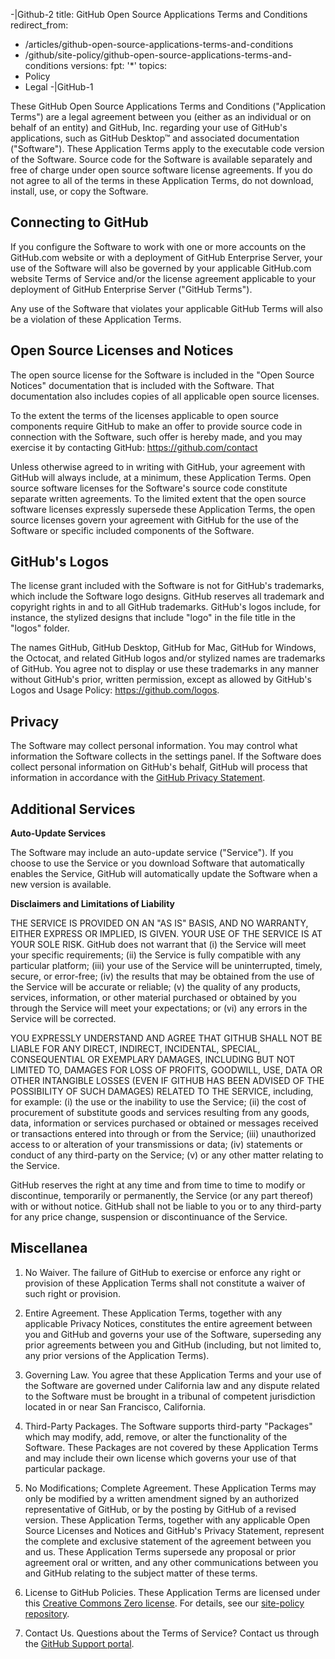-|Github-2 
title: GitHub Open Source Applications Terms and Conditions
redirect_from:
  - /articles/github-open-source-applications-terms-and-conditions
  - /github/site-policy/github-open-source-applications-terms-and-conditions
versions:
  fpt: '*'
topics:
  - Policy
  - Legal
-|GitHub-1

These GitHub Open Source Applications Terms and Conditions ("Application Terms") are a legal agreement between you (either as an individual or on behalf of an entity) and GitHub, Inc. regarding your use of GitHub's applications, such as GitHub Desktop™ and associated documentation ("Software"). These Application Terms apply to the executable code version of the Software. Source code for the Software is available separately and free of charge under open source software license agreements. If you do not agree to all of the terms in these Application Terms, do not download, install, use, or copy the Software.

## Connecting to GitHub

If you configure the Software to work with one or more accounts on the GitHub.com website or with a deployment of GitHub Enterprise Server, your use of the Software will also be governed by your applicable GitHub.com website Terms of Service and/or the license agreement applicable to your deployment of GitHub Enterprise Server ("GitHub Terms").

Any use of the Software that violates your applicable GitHub Terms will also be a violation of these Application Terms.

## Open Source Licenses and Notices

The open source license for the Software is included in the "Open Source Notices" documentation that is included with the Software. That documentation also includes copies of all applicable open source licenses.

To the extent the terms of the licenses applicable to open source components require GitHub to make an offer to provide source code in connection with the Software, such offer is hereby made, and you may exercise it by contacting GitHub: https://github.com/contact

Unless otherwise agreed to in writing with GitHub, your agreement with GitHub will always include, at a minimum, these Application Terms. Open source software licenses for the Software's source code constitute separate written agreements. To the limited extent that the open source software licenses expressly supersede these Application Terms, the open source licenses govern your agreement with GitHub for the use of the Software or specific included components of the Software.

## GitHub's Logos

The license grant included with the Software is not for GitHub's trademarks, which include the Software logo designs. GitHub reserves all trademark and copyright rights in and to all GitHub trademarks. GitHub's logos include, for instance, the stylized designs that include "logo" in the file title in the "logos" folder.

The names GitHub, GitHub Desktop, GitHub for Mac, GitHub for Windows, the Octocat, and related GitHub logos and/or stylized names are trademarks of GitHub. You agree not to display or use these trademarks in any manner without GitHub's prior, written permission, except as allowed by GitHub's Logos and Usage Policy: https://github.com/logos.

## Privacy

The Software may collect personal information. You may control what information the Software collects in the settings panel. If the Software does collect personal information on GitHub's behalf, GitHub will process that information in accordance with the [GitHub Privacy Statement](/site-policy/privacy-policies/github-privacy-statement).

## Additional Services

**Auto-Update Services**

The Software may include an auto-update service ("Service"). If you choose to use the Service or you download Software that automatically enables the Service, GitHub will automatically update the Software when a new version is available.

**Disclaimers and Limitations of Liability**

THE SERVICE IS PROVIDED ON AN "AS IS" BASIS, AND NO WARRANTY, EITHER EXPRESS OR IMPLIED, IS GIVEN. YOUR USE OF THE SERVICE IS AT YOUR SOLE RISK. GitHub does not warrant that (i) the Service will meet your specific requirements; (ii) the Service is fully compatible with any particular platform; (iii) your use of the Service will be uninterrupted, timely, secure, or error-free; (iv) the results that may be obtained from the use of the Service will be accurate or reliable; (v) the quality of any products, services, information, or other material purchased or obtained by you through the Service will meet your expectations; or (vi) any errors in the Service will be corrected.

YOU EXPRESSLY UNDERSTAND AND AGREE THAT GITHUB SHALL NOT BE LIABLE FOR ANY DIRECT, INDIRECT, INCIDENTAL, SPECIAL, CONSEQUENTIAL OR EXEMPLARY DAMAGES, INCLUDING BUT NOT LIMITED TO, DAMAGES FOR LOSS OF PROFITS, GOODWILL, USE, DATA OR OTHER INTANGIBLE LOSSES (EVEN IF GITHUB HAS BEEN ADVISED OF THE POSSIBILITY OF SUCH DAMAGES) RELATED TO THE SERVICE, including, for example: (i) the use or the inability to use the Service; (ii) the cost of procurement of substitute goods and services resulting from any goods, data, information or services purchased or obtained or messages received or transactions entered into through or from the Service; (iii) unauthorized access to or alteration of your transmissions or data; (iv) statements or conduct of any third-party on the Service; (v) or any other matter relating to the Service.

GitHub reserves the right at any time and from time to time to modify or discontinue, temporarily or permanently, the Service (or any part thereof) with or without notice. GitHub shall not be liable to you or to any third-party for any price change, suspension or discontinuance of the Service.

## Miscellanea

1. No Waiver. The failure of GitHub to exercise or enforce any right or provision of these Application Terms shall not constitute a waiver of such right or provision.

1. Entire Agreement. These Application Terms, together with any applicable Privacy Notices, constitutes the entire agreement between you and GitHub and governs your use of the Software, superseding any prior agreements between you and GitHub (including, but not limited to, any prior versions of the Application Terms).

1. Governing Law. You agree that these Application Terms and your use of the Software are governed under California law and any dispute related to the Software must be brought in a tribunal of competent jurisdiction located in or near San Francisco, California.

1. Third-Party Packages. The Software supports third-party "Packages" which may modify, add, remove, or alter the functionality of the Software. These Packages are not covered by these Application Terms and may include their own license which governs your use of that particular package.

1. No Modifications; Complete Agreement. These Application Terms may only be modified by a written amendment signed by an authorized representative of GitHub, or by the posting by GitHub of a revised version. These Application Terms, together with any applicable Open Source Licenses and Notices and GitHub's Privacy Statement, represent the complete and exclusive statement of the agreement between you and us. These Application Terms supersede any proposal or prior agreement oral or written, and any other communications between you and GitHub relating to the subject matter of these terms.

1. License to GitHub Policies. These Application Terms are licensed under this [Creative Commons Zero license](https://creativecommons.org/publicdomain/zero/1.0/). For details, see our [site-policy repository](https://github.com/github/site-policy#license).

1. Contact Us. Questions about the Terms of Service? Contact us through the [GitHub Support portal](https://support.github.com/).
